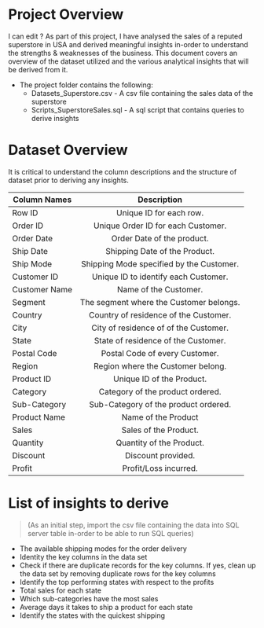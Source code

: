 # Project Overview
I can edit ?
As part of this project, I have analysed the sales of a reputed superstore in USA and derived meaningful insights in-order to understand the strengths & weaknesses 
of the business. This document covers an overview of the dataset utilized and the various analytical insights that will be derived from it.

* The project folder contains the following:
    * Datasets_Superstore.csv - A csv file containing the sales data of the superstore
    * Scripts_SuperstoreSales.sql - A sql script that contains queries to derive insights

# Dataset Overview

It is critical to understand the column descriptions and the structure of dataset prior to deriving any insights.

| Column Names   | Description           |
| -------------  |:-------------:|
Row ID     | Unique ID for each row.
Order ID     | Unique Order ID for each Customer.
Order Date     | Order Date of the product.
Ship Date     |      Shipping Date of the Product.
Ship Mode    |      Shipping Mode specified by the Customer.
Customer ID     |      Unique ID to identify each Customer.
Customer Name     |      Name of the Customer.
Segment     |      The segment where the Customer belongs.
Country     |      Country of residence of the Customer.
City     |      City of residence of of the Customer.
State     |      State of residence of the Customer.
Postal Code     |      Postal Code of every Customer.
Region     |      Region where the Customer belong.
Product ID     |      Unique ID of the Product.
Category     |      Category of the product ordered.
Sub-Category     |      Sub-Category of the product ordered.
Product Name     |      Name of the Product
Sales     |      Sales of the Product.
Quantity     |      Quantity of the Product.
Discount     |      Discount provided.
Profit     |      Profit/Loss incurred.


# List of insights to derive

> (As an initial step, import the csv file containing the data into SQL server table in-order to be able to run SQL queries)

* The available shipping modes for the order delivery
* Identity the key columns in the data set
* Check if there are duplicate records for the key columns. If yes, clean up the data set by removing duplicate rows for the key columns
* Identify the top performing states with respect to the profits
* Total sales for each state
* Which sub-categories have the most sales
* Average days it takes to ship a product for each state
* Identify the states with the quickest shipping


